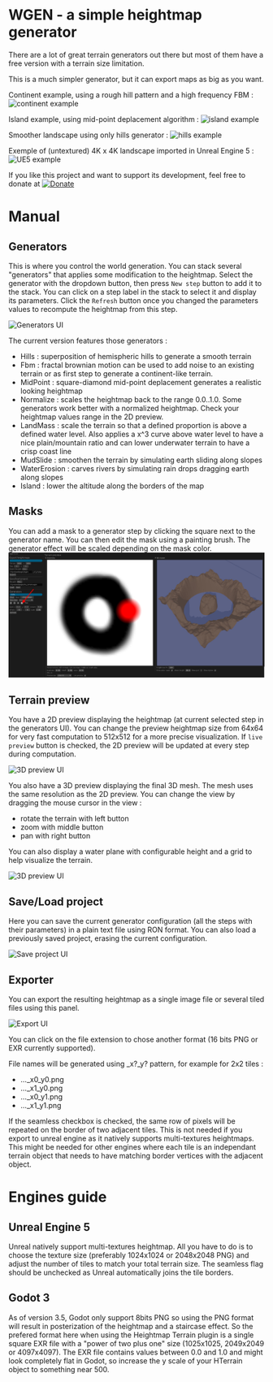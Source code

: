 # WGEN - a simple heightmap generator

There are a lot of great terrain generators out there but most of them have a free version with a terrain size limitation.

This is a much simpler generator, but it can export maps as big as you want.

Continent example, using a rough hill pattern and a high frequency FBM :
![continent example](https://raw.githubusercontent.com/jice-nospam/wgen/main/doc/ex_continent.jpg)

Island example, using mid-point deplacement algorithm :
![island example](https://raw.githubusercontent.com/jice-nospam/wgen/main/doc/ex_island.jpg)

Smoother landscape using only hills generator :
![hills example](https://raw.githubusercontent.com/jice-nospam/wgen/main/doc/ex_hills.jpg)

Exemple of (untextured) 4K x 4K landscape imported in Unreal Engine 5 :
![UE5 example](https://raw.githubusercontent.com/jice-nospam/wgen/main/doc/ex_ue5.jpg)

If you like this project and want to support its development, feel free to donate at [![Donate](https://img.shields.io/badge/Donate-PayPal-green.svg)](https://paypal.me/guldendraak)

# Manual
## Generators
This is where you control the world generation. You can stack several "generators" that applies some modification to the heightmap.
Select the generator with the dropdown button, then press `New step` button to add it to the stack.
You can click on a step label in the stack to select it and display its parameters. Click the `Refresh` button once you changed the parameters values to recompute the heightmap from this step.

![Generators UI](https://raw.githubusercontent.com/jice-nospam/wgen/main/doc/ui_gen.jpg)

The current version features those generators :
- Hills : superposition of hemispheric hills to generate a smooth terrain
- Fbm : fractal brownian motion can be used to add noise to an existing terrain or as first step to generate a continent-like terrain.
- MidPoint : square-diamond mid-point deplacement generates a realistic looking heightmap
- Normalize : scales the heightmap back to the range 0.0..1.0. Some generators work better with a normalized heightmap. Check your heightmap values range in the 2D preview.
- LandMass : scale the terrain so that a defined proportion is above a defined water level. Also applies a x^3 curve above water level to have a nice plain/mountain ratio and can lower underwater terrain to have a crisp coast line
- MudSlide : smoothen the terrain by simulating earth sliding along slopes
- WaterErosion : carves rivers by simulating rain drops dragging earth along slopes
- Island : lower the altitude along the borders of the map

## Masks
You can add a mask to a generator step by clicking the square next to the generator name.
You can then edit the mask using a painting brush. The generator effect will be scaled depending on the mask color.
![Masks UI](https://raw.githubusercontent.com/jice-nospam/wgen/main/doc/ui_masks.jpg)

## Terrain preview
You have a 2D preview displaying the heightmap (at current selected step in the generators UI). You can change the preview heightmap size from 64x64 for very fast computation to 512x512 for a more precise visualization. If `live preview` button is checked, the 2D preview will be updated at every step during computation.

![3D preview UI](https://raw.githubusercontent.com/jice-nospam/wgen/main/doc/ui_2d.jpg)

You also have a 3D preview displaying the final 3D mesh. The mesh uses the same resolution as the 2D preview.
You can change the view by dragging the mouse cursor in the view :
- rotate the terrain with left button
- zoom with middle button
- pan with right button

You can also display a water plane with configurable height and a grid to help visualize the terrain.

![3D preview UI](https://raw.githubusercontent.com/jice-nospam/wgen/main/doc/ui_3d.jpg)

## Save/Load project
Here you can save the current generator configuration (all the steps with their parameters) in a plain text file using RON format. You can also load a previously saved project, erasing the current configuration.

![Save project UI](https://raw.githubusercontent.com/jice-nospam/wgen/main/doc/ui_project.jpg)

## Exporter
You can export the resulting heightmap as a single image file or several tiled files using this panel.

![Export UI](https://raw.githubusercontent.com/jice-nospam/wgen/main/doc/ui_export.jpg)

You can click on the file extension to chose another format (16 bits PNG or EXR currently supported).

File names will be generated using _x?_y? pattern, for example for 2x2 tiles :
* ..._x0_y0.png
* ..._x1_y0.png
* ..._x0_y1.png
* ..._x1_y1.png

If the seamless checkbox is checked, the same row of pixels will be repeated on the border of two adjacent tiles.
This is not needed if you export to unreal engine as it natively supports multi-textures heightmaps.
This might be needed for other engines where each tile is an independant terrain object that needs to have matching border vertices with the adjacent object.

# Engines guide
## Unreal Engine 5
Unreal natively support multi-textures heightmap. All you have to do is to choose the texture size (preferably 1024x1024 or 2048x2048 PNG) and adjust the number of tiles to match your total terrain size. The seamless flag should be unchecked as Unreal automatically joins the tile borders.

## Godot 3
As of version 3.5, Godot only support 8bits PNG so using the PNG format will result in posterization of the heightmap and a staircase effect. So the prefered format here when using the Heightmap Terrain plugin is a single square EXR file with a "power of two plus one" size (1025x1025, 2049x2049 or 4097x4097). The EXR file contains values between 0.0 and 1.0 and might look completely flat in Godot, so increase the y scale of your HTerrain object to something near 500.